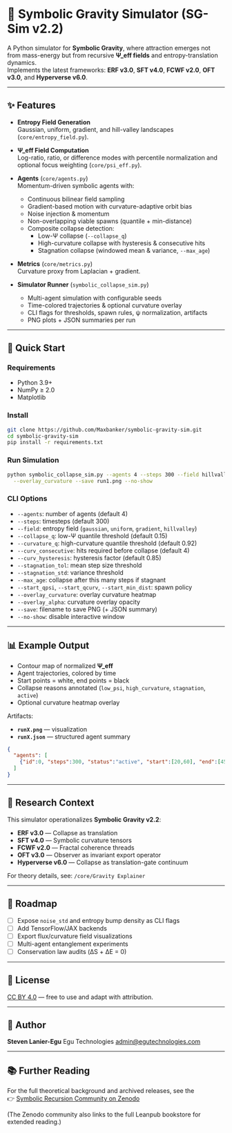 # 🌌 Symbolic Gravity Simulator (SG-Sim v2.2)

A Python simulator for **Symbolic Gravity**, where attraction emerges not from mass-energy but from recursive **Ψ_eff fields** and entropy-translation dynamics.  
Implements the latest frameworks: **ERF v3.0**, **SFT v4.0**, **FCWF v2.0**, **OFT v3.0**, and **Hyperverse v6.0**.

---

## ✨ Features
- **Entropy Field Generation**  
  Gaussian, uniform, gradient, and hill-valley landscapes (`core/entropy_field.py`).

- **Ψ_eff Field Computation**  
  Log-ratio, ratio, or difference modes with percentile normalization and optional focus weighting (`core/psi_eff.py`).

- **Agents** (`core/agents.py`)  
  Momentum-driven symbolic agents with:
  - Continuous bilinear field sampling  
  - Gradient-based motion with curvature-adaptive orbit bias  
  - Noise injection & momentum  
  - Non-overlapping viable spawns (quantile + min-distance)  
  - Composite collapse detection:  
    - Low-Ψ collapse (`--collapse_q`)  
    - High-curvature collapse with hysteresis & consecutive hits  
    - Stagnation collapse (windowed mean & variance, `--max_age`)  

- **Metrics** (`core/metrics.py`)  
  Curvature proxy from Laplacian + gradient.

- **Simulator Runner** (`symbolic_collapse_sim.py`)  
  - Multi-agent simulation with configurable seeds  
  - Time-colored trajectories & optional curvature overlay  
  - CLI flags for thresholds, spawn rules, ψ normalization, artifacts  
  - PNG plots + JSON summaries per run  

---

## 🚀 Quick Start

### Requirements
- Python 3.9+  
- NumPy ≥ 2.0  
- Matplotlib  

### Install
```bash
git clone https://github.com/Maxbanker/symbolic-gravity-sim.git
cd symbolic-gravity-sim
pip install -r requirements.txt
````

### Run Simulation

```bash
python symbolic_collapse_sim.py --agents 4 --steps 300 --field hillvalley --seed 42 \
  --overlay_curvature --save run1.png --no-show
```

### CLI Options

* `--agents`: number of agents (default 4)
* `--steps`: timesteps (default 300)
* `--field`: entropy field (`gaussian`, `uniform`, `gradient`, `hillvalley`)
* `--collapse_q`: low-Ψ quantile threshold (default 0.15)
* `--curvature_q`: high-curvature quantile threshold (default 0.92)
* `--curv_consecutive`: hits required before collapse (default 4)
* `--curv_hysteresis`: hysteresis factor (default 0.85)
* `--stagnation_tol`: mean step size threshold
* `--stagnation_std`: variance threshold
* `--max_age`: collapse after this many steps if stagnant
* `--start_qpsi`, `--start_qcurv`, `--start_min_dist`: spawn policy
* `--overlay_curvature`: overlay curvature heatmap
* `--overlay_alpha`: curvature overlay opacity
* `--save`: filename to save PNG (+ JSON summary)
* `--no-show`: disable interactive window

---

## 📊 Example Output

* Contour map of normalized **Ψ\_eff**
* Agent trajectories, colored by time
* Start points = white, end points = black
* Collapse reasons annotated (`low_psi`, `high_curvature`, `stagnation`, `active`)
* Optional curvature heatmap overlay

Artifacts:

* **`runX.png`** — visualization
* **`runX.json`** — structured agent summary

```json
{
  "agents": [
    {"id":0, "steps":300, "status":"active", "start":[20,60], "end":[45,80]}
  ]
}
```

---

## 🔬 Research Context

This simulator operationalizes **Symbolic Gravity v2.2**:

* **ERF v3.0** — Collapse as translation
* **SFT v4.0** — Symbolic curvature tensors
* **FCWF v2.0** — Fractal coherence threads
* **OFT v3.0** — Observer as invariant export operator
* **Hyperverse v6.0** — Collapse as translation-gate continuum

For theory details, see:
`/core/Gravity Explainer`

---

## 📌 Roadmap

* [ ] Expose `noise_std` and entropy bump density as CLI flags
* [ ] Add TensorFlow/JAX backends
* [ ] Export flux/curvature field visualizations
* [ ] Multi-agent entanglement experiments
* [ ] Conservation law audits (ΔS + ΔE = 0)

---

## 📜 License

[CC BY 4.0](https://creativecommons.org/licenses/by/4.0/) — free to use and adapt with attribution.

---

## 👤 Author

**Steven Lanier-Egu**
Egu Technologies
[admin@egutechnologies.com](mailto:admin@egutechnologies.com)

---
## 📚 Further Reading
For the full theoretical background and archived releases, see the  
👉 [Symbolic Recursion Community on Zenodo](https://zenodo.org/communities/symbolic-recursion/)  

(The Zenodo community also links to the full Leanpub bookstore for extended reading.)

```
